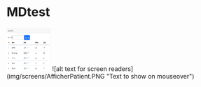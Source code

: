 # MDtest
<img src="MD/img/screens/AfficherPatient.PNG" alt="MarineGEO circle logo" style="height: 100px; width:100px;"/>
![alt text for screen readers](img/screens/AfficherPatient.PNG "Text to show on mouseover")
